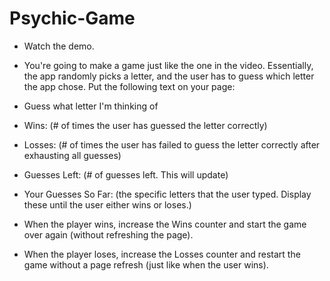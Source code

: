 # Psychic-Game

* Watch the demo.

* You're going to make a game just like the one in the video. Essentially, the app randomly picks a letter, and the user has to guess which letter the app chose. Put the following text on your page:

* Guess what letter I'm thinking of

* Wins: (# of times the user has guessed the letter correctly)

* Losses: (# of times the user has failed to guess the letter correctly after exhausting all guesses)

* Guesses Left: (# of guesses left. This will update)

* Your Guesses So Far: (the specific letters that the user typed. Display these until the user either wins or loses.)

* When the player wins, increase the Wins counter and start the game over again (without refreshing the page).

* When the player loses, increase the Losses counter and restart the game without a page refresh (just like when the user wins).